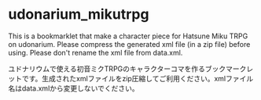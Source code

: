 # udonarium_mikutrpg
This is a bookmarklet that make a character piece for Hatsune Miku TRPG on udonarium. Please compress the generated xml file (in a zip file) before using. Please don't rename the xml file from data.xml.

ユドナリウムで使える初音ミクTRPGのキャラクターコマを作るブックマークレットです。生成されたxmlファイルをzip圧縮してご利用ください。xmlファイル名はdata.xmlから変更しないでください。
